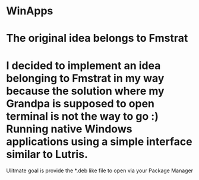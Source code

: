 # WinApps
The original idea belongs to Fmstrat
=================
I decided to implement an idea belonging to Fmstrat in my way because the solution where my Grandpa is supposed to open terminal is not the way to go :)
Running native Windows applications using a simple interface similar to Lutris.
=================
Ulitmate goal is provide the *.deb like file to open via your Package Manager
